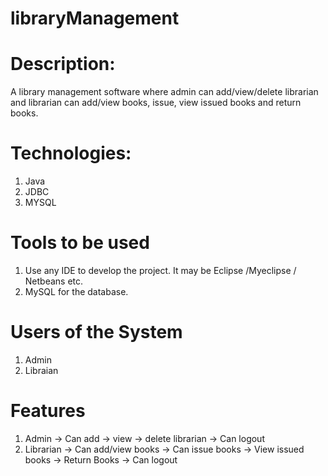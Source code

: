 # libraryManagement
# Description:
A library management software where admin can add/view/delete librarian and librarian can add/view books, issue, view issued books and return books.

# Technologies:
1. Java
2. JDBC
3. MYSQL

# Tools to be used
1. Use any IDE to develop the project. It may be Eclipse /Myeclipse / Netbeans etc.
2. MySQL for the database.

# Users of the System
1. Admin
2. Libraian
# Features
1. Admin
-> Can add
-> view
-> delete librarian
-> Can logout
2. Librarian 
-> Can add/view books
-> Can issue books
-> View issued books
-> Return Books
-> Can logout
